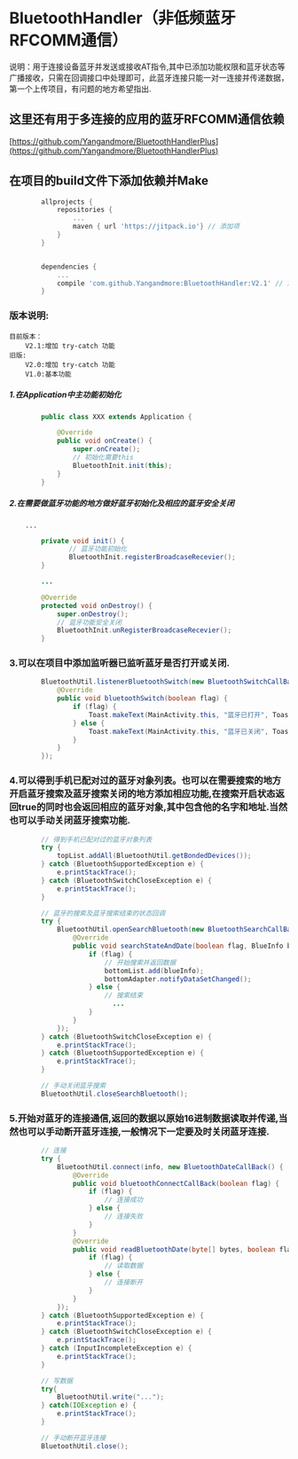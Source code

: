 BluetoothHandler（非低频蓝牙RFCOMM通信）
===================================
说明：用于连接设备蓝牙并发送或接收AT指令,其中已添加功能权限和蓝牙状态等广播接收，只需在回调接口中处理即可，此蓝牙连接只能一对一连接并传递数据，第一个上传项目，有问题的地方希望指出.


这里还有用于多连接的应用的蓝牙RFCOMM通信依赖 
-----------------------------------
[https://github.com/Yangandmore/BluetoothHandlerPlus](https://github.com/Yangandmore/BluetoothHandlerPlus)



在项目的build文件下添加依赖并Make
-----------------------------------
```groovy
        allprojects {
            repositories {
                ...
                maven { url 'https://jitpack.io'} // 添加项
            }
        }


        dependencies {
            ...
            compile 'com.github.Yangandmore:BluetoothHandler:V2.1' // 添加项
        }
```


### 版本说明:
    目前版本：
        V2.1:增加 try-catch 功能
    旧版:
        V2.0:增加 try-catch 功能
        V1.0:基本功能



##### 1.在Application中主功能初始化
```Java
        public class XXX extends Application {

            @Override
            public void onCreate() {
                super.onCreate();
                // 初始化需要this
                BluetoothInit.init(this);
            }
        }
```

##### 2.在需要做蓝牙功能的地方做好蓝牙初始化及相应的蓝牙安全关闭

        ...
```Java
        private void init() {
               // 蓝牙功能初始化
               BluetoothInit.registerBroadcaseRecevier();
        }

        ...

        @Override
        protected void onDestroy() {
            super.onDestroy();
            // 蓝牙功能安全关闭
            BluetoothInit.unRegisterBroadcaseRecevier();
        }
```

### 3.可以在项目中添加监听器已监听蓝牙是否打开或关闭.

```Java
        BluetoothUtil.listenerBluetoothSwitch(new BluetoothSwitchCallBack() {
            @Override
            public void bluetoothSwitch(boolean flag) {
                if (flag) {
                    Toast.makeText(MainActivity.this, "蓝牙已打开", Toast.LENGTH_SHORT).show();
                } else {
                    Toast.makeText(MainActivity.this, "蓝牙已关闭", Toast.LENGTH_SHORT).show();
                }
            }
        });
```


### 4.可以得到手机已配对过的蓝牙对象列表。也可以在需要搜索的地方开启蓝牙搜索及蓝牙搜索关闭的地方添加相应功能,在搜索开启状态返回true的同时也会返回相应的蓝牙对象,其中包含他的名字和地址.当然也可以手动关闭蓝牙搜索功能.

```Java
        // 得到手机已配对过的蓝牙对象列表
        try {
            topList.addAll(BluetoothUtil.getBondedDevices());
        } catch (BluetoothSupportedException e) {
            e.printStackTrace();
        } catch (BluetoothSwitchCloseException e) {
            e.printStackTrace();
        }
```

```Java
        // 蓝牙的搜索及蓝牙搜索结束的状态回调
        try {
            BluetoothUtil.openSearchBluetooth(new BluetoothSearchCallBack() {
                @Override
                public void searchStateAndDate(boolean flag, BlueInfo blueInfo) {
                    if (flag) {
                        // 开始搜索并返回数据
                        bottomList.add(blueInfo);
                        bottomAdapter.notifyDataSetChanged();
                    } else {
                        // 搜索结束
                          ...
                    }
                }
            });
        } catch (BluetoothSwitchCloseException e) {
            e.printStackTrace();
        } catch (BluetoothSupportedException e) {
            e.printStackTrace();
        }
```

```Java
        // 手动关闭蓝牙搜索
        BluetoothUtil.closeSearchBluetooth();
```

### 5.开始对蓝牙的连接通信,返回的数据以原始16进制数据读取并传递,当然也可以手动断开蓝牙连接,一般情况下一定要及时关闭蓝牙连接.

```Java
        // 连接
        try {
            BluetoothUtil.connect(info, new BluetoothDateCallBack() {
                @Override
                public void bluetoothConnectCallBack(boolean flag) {
                    if (flag) {
                        // 连接成功
                    } else {
                        // 连接失败
                    }
                }
                @Override
                public void readBluetoothDate(byte[] bytes, boolean flag) {
                    if (flag) {
                        // 读取数据
                    } else {
                        // 连接断开
                    }
                }
            });
        } catch (BluetoothSupportedException e) {
            e.printStackTrace();
        } catch (BluetoothSwitchCloseException e) {
            e.printStackTrace();
        } catch (InputIncompleteException e) {
            e.printStackTrace();
        }
```

```Java
        // 写数据
        try{
            BluetoothUtil.write("...");
        } catch(IOException e) {
            e.printStackTrace();
        }
```

```Java
        // 手动断开蓝牙连接
        BluetoothUtil.close();
```
